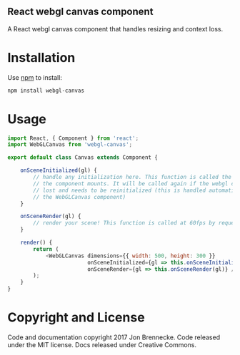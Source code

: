 React webgl canvas component
---------------
A React webgl canvas component that handles resizing and context loss.

Installation
============
Use [npm](https://www.npmjs.com/) to install:
```bash
npm install webgl-canvas
```

Usage
============

```js
import React, { Component } from 'react';
import WebGLCanvas from 'webgl-canvas';

export default class Canvas extends Component {

    onSceneInitialized(gl) {
        // handle any initialization here. This function is called the first time
        // the component mounts. It will be called again if the webgl context is
        // lost and needs to be reinitialized (this is handled automatically by
        // the WebGLCanvas component)
    }

    onSceneRender(gl) {
        // render your scene! This function is called at 60fps by requestAmimationFrame
    }

    render() {
        return (
            <WebGLCanvas dimensions={{ width: 500, height: 300 }}
                         onSceneInitialized={gl => this.onSceneInitialized(gl)}
                         onSceneRender={gl => this.onSceneRender(gl)} />
        );
    }
}
```

Copyright and License
============
Code and documentation copyright 2017 Jon Brennecke. Code released under the MIT license. Docs released under Creative Commons.
